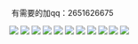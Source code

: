  有需要的加qq：2651626675

<img src="https://img-blog.csdnimg.cn/20210106173237166.png?x-oss-process=image/watermark,type_ZmFuZ3poZW5naGVpdGk,shadow_10,text_aHR0cHM6Ly9ibG9nLmNzZG4ubmV0L2ExMzY4OTAyODYwMg==,size_16,color_FFFFFF,t_70">
<img src="https://img-blog.csdnimg.cn/20210106173236127.png?x-oss-process=image/watermark,type_ZmFuZ3poZW5naGVpdGk,shadow_10,text_aHR0cHM6Ly9ibG9nLmNzZG4ubmV0L2ExMzY4OTAyODYwMg==,size_16,color_FFFFFF,t_70">
<img src="https://img-blog.csdnimg.cn/20210106173239351.png?x-oss-process=image/watermark,type_ZmFuZ3poZW5naGVpdGk,shadow_10,text_aHR0cHM6Ly9ibG9nLmNzZG4ubmV0L2ExMzY4OTAyODYwMg==,size_16,color_FFFFFF,t_70">
<img src="https://img-blog.csdnimg.cn/20210106173235157.png?x-oss-process=image/watermark,type_ZmFuZ3poZW5naGVpdGk,shadow_10,text_aHR0cHM6Ly9ibG9nLmNzZG4ubmV0L2ExMzY4OTAyODYwMg==,size_16,color_FFFFFF,t_70">
<img src="https://img-blog.csdnimg.cn/20210106173235159.png?x-oss-process=image/watermark,type_ZmFuZ3poZW5naGVpdGk,shadow_10,text_aHR0cHM6Ly9ibG9nLmNzZG4ubmV0L2ExMzY4OTAyODYwMg==,size_16,color_FFFFFF,t_70">
<img src="https://img-blog.csdnimg.cn/20210106173235926.png?x-oss-process=image/watermark,type_ZmFuZ3poZW5naGVpdGk,shadow_10,text_aHR0cHM6Ly9ibG9nLmNzZG4ubmV0L2ExMzY4OTAyODYwMg==,size_16,color_FFFFFF,t_70">
<img src="https://img-blog.csdnimg.cn/20210106173235253.png?x-oss-process=image/watermark,type_ZmFuZ3poZW5naGVpdGk,shadow_10,text_aHR0cHM6Ly9ibG9nLmNzZG4ubmV0L2ExMzY4OTAyODYwMg==,size_16,color_FFFFFF,t_70">
<img src="https://img-blog.csdnimg.cn/20210106173238684.png?x-oss-process=image/watermark,type_ZmFuZ3poZW5naGVpdGk,shadow_10,text_aHR0cHM6Ly9ibG9nLmNzZG4ubmV0L2ExMzY4OTAyODYwMg==,size_16,color_FFFFFF,t_70">
<img src="https://img-blog.csdnimg.cn/20210106173238867.png?x-oss-process=image/watermark,type_ZmFuZ3poZW5naGVpdGk,shadow_10,text_aHR0cHM6Ly9ibG9nLmNzZG4ubmV0L2ExMzY4OTAyODYwMg==,size_16,color_FFFFFF,t_70">
<img src="https://img-blog.csdnimg.cn/20210106173237956.png?x-oss-process=image/watermark,type_ZmFuZ3poZW5naGVpdGk,shadow_10,text_aHR0cHM6Ly9ibG9nLmNzZG4ubmV0L2ExMzY4OTAyODYwMg==,size_16,color_FFFFFF,t_70">
<img src="https://img-blog.csdnimg.cn/20210106173237504.png?x-oss-process=image/watermark,type_ZmFuZ3poZW5naGVpdGk,shadow_10,text_aHR0cHM6Ly9ibG9nLmNzZG4ubmV0L2ExMzY4OTAyODYwMg==,size_16,color_FFFFFF,t_70">
